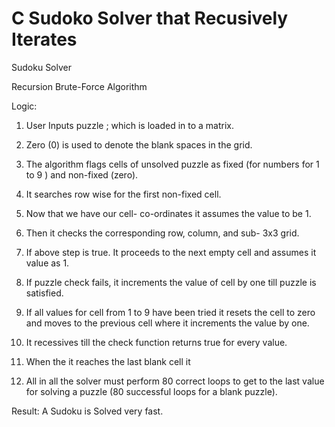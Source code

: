 # C Sudoko Solver that Recusively Iterates

Sudoku Solver

Recursion  Brute-Force Algorithm
 
Logic:

1. User Inputs puzzle ; which is loaded in to a matrix.

2. Zero (0) is used to denote the blank spaces in the grid.

3. The algorithm flags cells of unsolved puzzle as fixed (for numbers for 1 to 9 ) and non-fixed (zero).

4. It searches row wise for the first non-fixed cell.

5. Now that we have our cell- co-ordinates it assumes the value to be 1. 

6. Then it checks the corresponding row, column, and sub- 3x3 grid.

7. If above step is true. It proceeds to the next empty cell and assumes it value as 1.

8. If puzzle check fails, it increments the value of cell by one till puzzle is satisfied. 

9. If all values for cell from 1 to 9 have been tried it resets the cell to zero and moves to the previous cell where it increments the value by one. 

10. It recessives till the check function returns true for every value.

11. When the it reaches the last blank cell it 

12. All in all the solver must perform 80 correct loops to get to the last value for solving a puzzle (80 successful loops for a blank puzzle). 


Result:
A Sudoku is Solved very fast.
